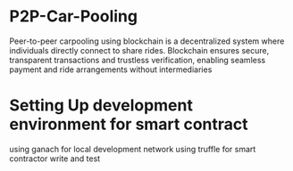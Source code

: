 # P2P-Car-Pooling
Peer-to-peer carpooling using blockchain is a decentralized system where individuals directly connect to share rides. Blockchain ensures secure, transparent transactions and trustless verification, enabling seamless payment and ride arrangements without intermediaries

# Setting Up development environment for smart contract
using ganach for local development network
using truffle for smart contractor write and test
